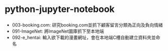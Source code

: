 # python-jupyter-notebook
###

* 003-booking.com: 研究booking.com並抓下顧客留言分類為正向及負向情緒
* 091-ImageNet: 將ImageNet圖庫抓下至本地端
* 092-e_hentai: 輸入欲下載的漫畫網址，會在本地端C槽自動建立資料夾並命名



